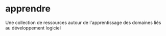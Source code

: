 apprendre
=========

Une collection de ressources autour de l'apprentissage des domaines liés au développement logiciel
